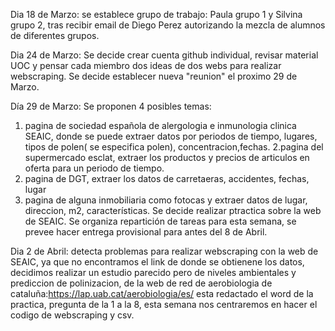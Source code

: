 Dia 18 de Marzo:
se establece grupo de trabajo: Paula grupo 1 y Silvina grupo 2, tras recibir email de Diego Perez autorizando la mezcla de alumnos de diferentes grupos.

Dia 24 de Marzo:
Se decide crear cuenta github individual, revisar material UOC y pensar cada miembro dos ideas de dos webs para realizar webscraping. 
Se decide establecer nueva "reunion" el proximo 29 de Marzo.

Día 29 de Marzo:
Se proponen 4 posibles temas:
1. pagina de sociedad española de alergologia e inmunologia clinica SEAIC, donde  se puede extraer datos por periodos de tiempo, lugares, tipos de polen( se especifica polen), concentracion,fechas.
2.pagina del supermercado esclat, extraer los productos y precios de articulos en oferta para un periodo de tiempo. 
3. pagina de DGT, extraer los datos de carretaeras, accidentes, fechas, lugar
4. pagina de alguna inmobiliaria como fotocas y extraer datos de lugar, direccion, m2, características.
Se decide realizar ptractica sobre la web de SEAIC.
Se organiza repartición de tareas para esta semana, se prevee hacer entrega provisional para antes del 8 de Abril.

Dia 2 de Abril:
detecta problemas para realizar webscraping  con la web de SEAIC, ya que no encontramos el link de donde se obtienene los datos, decidimos realizar un estudio parecido pero de niveles ambientales y prediccion de polinizacion, de la web de red de aerobiologia de cataluña:https://lap.uab.cat/aerobiologia/es/ 
esta redactado el word de la practica, pregunta de la 1 a la 8, esta semana nos centraremos en hacer el codigo de webscraping y csv.

